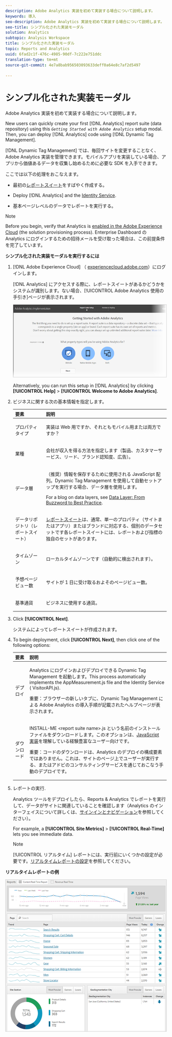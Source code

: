 ```yaml
---
description: Adobe Analytics 実装を初めて実装する場合について説明します。
keywords: 導入
seo-description: Adobe Analytics 実装を初めて実装する場合について説明します。
seo-title: シンプル化された実装モーダル
solution: Analytics
subtopic: Analysis Workspace
title: シンプル化された実装モーダル
topic: Reports and Analytics
uuid: 6fad2c1f-476c-4985-90df-7c222e751ddc
translation-type: tm+mt
source-git-commit: 4e7a8bab956503093633deff0a64e8c7af2d5497

---
```



# シンプル化された実装モーダル

Adobe Analytics 実装を初めて実装する場合について説明します。

<!-- 

<p>https://activation.adobedtm.com/index.php?redirected=1 </p>

 -->

New users can quickly create your first [!DNL Analytics] report suite (data repository) using this *`Getting Started with Adobe Analytics`* setup modal. Then, you can deploy [!DNL Analytics] code using [!DNL Dynamic Tag Management].

[!DNL Dynamic Tag Management] では、毎回サイトを変更することなく、Adobe Analytics 実装を管理できます。モバイルアプリを実装している場合、アプリから価値あるデータを収集し始めるために必要な SDK を入手できます。

ここでは以下の処理をおこなえます。

* 最初の[レポートスイート](https://marketing.adobe.com/resources/help/en_US/analytics/getting-started/report-suites.html)をすばやく作成する。
* Deploy [!DNL Analytics] and the [Identity Service](https://marketing.adobe.com/resources/help/en_US/mcvid/).

* 基本ページレベルのデータでレポートを実行する。

>[!NOTE]
>
>Before you begin, verify that Analytics is [enabled in the Adobe Experience Cloud](https://marketing.adobe.com/resources/help/en_US/mcloud/core_services.html) (the solution provisioning process). Enterprise Dashboard の Analytics にログインするための招待メールを受け取った場合は、この前提条件を完了しています。

**シンプル化された実装モーダルを実行するには**

1. [!DNL Adobe Experience Cloud] （ [experiencecloud.adobe.com](https://experiencecloud.adobe.com)）にログインします。

   [!DNL Analytics] にアクセスする際に、レポートスイートがあるかどうかをシステムが識別します。ない場合、[!UICONTROL Adobe Analytics 使用の手引き]ページが表示されます。

   ![](assets/analytics-implementation-rs-wizard.png)

   Alternatively, you can run this setup in [!DNL Analytics] by clicking **[!UICONTROL Help]** &gt; **[!UICONTROL Welcome to Adobe Analytics]**.

1. ビジネスに関する次の基本情報を指定します。

   <table id="table_1741878A1B284CB78D297D531DC703D6"> 
     <thead> 
      <tr> 
       <th colname="col1" class="entry"> 要素 </th> 
       <th colname="col2" class="entry"> 説明 </th> 
      </tr> 
     </thead>
     <tbody> 
      <tr> 
       <td colname="col1"> <p>プロパティタイプ </p> </td> 
       <td colname="col2"> <p>実装は Web 用ですか、それともモバイル用または両方ですか？ </p> </td> 
      </tr> 
      <tr> 
       <td colname="col1"> <p>業種 </p> </td> 
       <td colname="col2"> <p>会社が収入を得る方法を指定します（製品、カスタマーサービス、リード、ブランド認知度、広告）。 </p> </td> 
      </tr> 
      <tr> 
       <td colname="col1"> <p>データ層 </p> </td> 
       <td colname="col2"> <p>（推奨）情報を保存するために使用される JavaScript 配列。Dynamic Tag Management を使用して自動セットアップを実行する場合、データ層を使用します。 </p> <p>For a blog on data layers, see <a href="https://blogs.adobe.com/digitalmarketing/analytics/data-layers-buzzword-best-practice/" format="http" scope="external"> Data Layer: From Buzzword to Best Practice</a>. </p> </td> 
      </tr> 
      <tr> 
       <td colname="col1"> <p>データリポジトリ（レポートスイート） </p> </td> 
       <td colname="col2"> <p> <a href="https://marketing.adobe.com/resources/help/en_US/analytics/getting-started/report-suites.html" format="html" scope="external">レポートスイート</a>は、通常、単一のプロパティ（サイトまたはアプリ）またはブランドに対応する、個別のデータセットです各レポートスイートには、レポートおよび指標の独自のセットがあります。 </p> </td> 
      </tr> 
      <tr> 
       <td colname="col1"> <p>タイムゾーン </p> </td> 
       <td colname="col2"> <p>ローカルタイムゾーンです（自動的に検出されます）。 </p> </td> 
      </tr> 
      <tr> 
       <td colname="col1"> <p>予想ページビュー数 </p> </td> 
       <td colname="col2"> <p>サイトが 1 日に受け取るおよそのページビュー数。 </p> </td> 
      </tr> 
      <tr> 
       <td colname="col1"> <p>基準通貨 </p> </td> 
       <td colname="col2"> <p>ビジネスに使用する通貨。 </p> </td> 
      </tr> 
     </tbody> 
    </table>

1. Click **[!UICONTROL Next]**.

   システムによってレポートスイートが作成されます。

1. To begin deployment, click **[!UICONTROL Next]**, then click one of the following options:

   <table id="table_71C7F7B9677346CD8D5130519D32464B"> 
     <thead> 
      <tr> 
       <th colname="col1" class="entry"> 要素 </th> 
       <th colname="col2" class="entry"> 説明 </th> 
      </tr> 
     </thead>
     <tbody> 
      <tr> 
       <td colname="col1"> <p>デプロイ </p> </td> 
       <td colname="col2"> <p> Analytics にログインおよびデプロイできる <span class="keyword">Dynamic Tag Management</span> を起動します。This process automatically implements the <span class="filepath"> AppMeasurement.js</span> file and the Identity Service (<span class="filepath"> VisitorAPI.js</span>). </p> <p> <p>重要：ブラウザーの新しいタブに、Dynamic Tag Management による <span class="keyword">Adobe Analytics</span> の導入手順が記載されたヘルプページが表示されます。 </p> </p> </td> 
      </tr> 
      <tr> 
       <td colname="col1"> <p>ダウンロード </p> </td> 
       <td colname="col2"> <p> <span class="filepath">INSTALL-ME &lt;report suite name&gt;.js</span> という名前のインストールファイルをダウンロードします。このオプションは、<a href="https://marketing.adobe.com/resources/help/en_US/sc/implement/js_implementation.html" format="html" scope="external">JavaScript 実装</a>を理解している経験豊富なユーザー向けです。 </p> <p> <p>重要：コードのダウンロードは、<span class="keyword">Analytics</span> のデプロイの構成要素ではありません。これは、サイトのページ上でユーザーが実行する、またはアドビのコンサルティングサービスを通じておこなう手動のデプロイです。 </p> </p> </td> 
      </tr> 
     </tbody> 
    </table>

1. レポートの実行.

   Analytics ツールをデプロイしたら、Reports &amp; Analytics でレポートを実行して、データがサイトに関連していることを確認します（Analytics のインターフェイスについて詳しくは、[サインインとナビゲーション](https://marketing.adobe.com/resources/help/en_US/analytics/getting-started/analytics-navigation.html)を参照してください）。

   For example, a **[!UICONTROL Site Metrics]** &gt; **[!UICONTROL Real-Time]** lets you see immediate data.

   >[!NOTE]
   >
   >[!UICONTROL リアルタイム] レポートには、実行前にいくつかの設定が必要です。[リアルタイムレポートの設定](https://marketing.adobe.com/resources/help/en_US/reference/t_realtime_admin.html)を参照してください。

**リアルタイムレポートの例**

![](assets/real-time-report.png)
